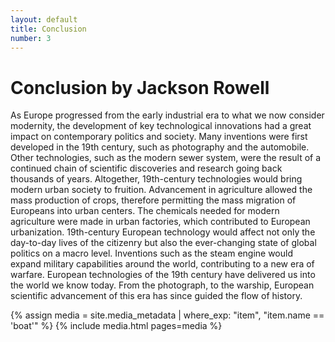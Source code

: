 ```yaml
---
layout: default
title: Conclusion
number: 3
---
```


# Conclusion by Jackson Rowell

As Europe progressed from the early industrial era to what we now consider modernity, the development of key technological innovations had a great impact on contemporary politics and society. Many inventions were first developed in the 19th century, such as photography and the automobile. Other technologies, such as the modern sewer system, were the result of a continued chain of scientific discoveries and research going back thousands of years. Altogether, 19th-century technologies would bring modern urban society to fruition. Advancement in agriculture allowed the mass production of crops, therefore permitting the mass migration of Europeans into urban centers. The chemicals needed for modern agriculture were made in urban factories, which contributed to European urbanization. 19th-century European technology would affect not only the day-to-day lives of the citizenry but also the ever-changing state of global politics on a macro level. Inventions such as the steam engine would expand military capabilities around the world, contributing to a new era of warfare. 
European technologies of the 19th century have delivered us into the world we know today. From the photograph, to the warship, European scientific advancement of this era has since guided the flow of history.

{% assign media = site.media_metadata | where_exp: "item", "item.name == 'boat'" %}
{% include media.html pages=media %}


